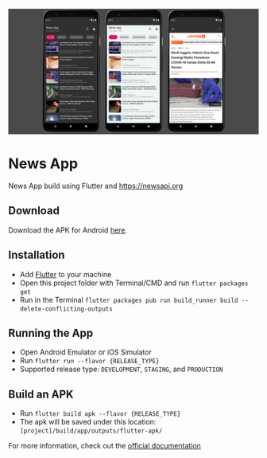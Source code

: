 ![News App](https://github.com/brizaldi/news_app/blob/master/screenshots/gallery.png)

# News App

News App build using Flutter and https://newsapi.org

## Download

Download the APK for Android [here](https://github.com/brizaldi/news_app/releases/).

## Installation

- Add [Flutter](https://flutter.dev/docs/get-started/install 'Flutter') to your machine
- Open this project folder with Terminal/CMD and run `flutter packages get`
- Run in the Terminal
  `flutter packages pub run build_runner build --delete-conflicting-outputs`

## Running the App

- Open Android Emulator or iOS Simulator
- Run `flutter run --flavor {RELEASE_TYPE}`
- Supported release type: `DEVELOPMENT`, `STAGING`, and `PRODUCTION`

## Build an APK

- Run `flutter build apk --flavor {RELEASE_TYPE}`
- The apk will be saved under this location:
  `[project]/build/app/outputs/flutter-apk/`

For more information, check out the [official documentation](https://flutter.dev/docs 'documentation')